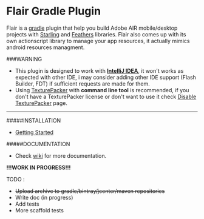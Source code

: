 # Flair Gradle Plugin
Flair is a [gradle](http://gradle.org/) plugin that help you build Adobe AIR mobile/desktop projects with [Starling](https://github.com/Gamua/Starling-Framework) and [Feathers](https://github.com/BowlerHatLLC/feathers) libraries. Flair also comes up with its own actionscript library to manage your app resources, it actually mimics android resources managment.

###WARNING
* This plugin is designed to work with [**IntelliJ IDEA**](https://www.jetbrains.com/idea/), it won't works as expected with other IDE, i may consider adding other IDE support (Flash Builder, FDT) if sufficient requests are made for them.
* Using [TexturePacker](https://www.codeandweb.com/texturepacker) with **command line tool** is recommended, if you don't have a TexturePacker license or don't want to use it check [Disable TexturePacker](https://github.com/SamYStudiO/flair-gradle-plugin/wiki/Disable-TexturePacker) page.

___
#####INSTALLATION
* [Getting Started](https://github.com/SamYStudiO/flair-gradle-plugin/wiki/Getting-Started)

#####DOCUMENTATION
* Check [wiki](https://github.com/SamYStudiO/flair-gradle-plugin/wiki) for more documentation.

**!!!WORK IN PROGRESS!!!**

TODO :
* ~~Upload archive to gradle/bintray/jcenter/maven repositories~~
* Write doc (in progress)
* Add tests
* More scaffold tests
